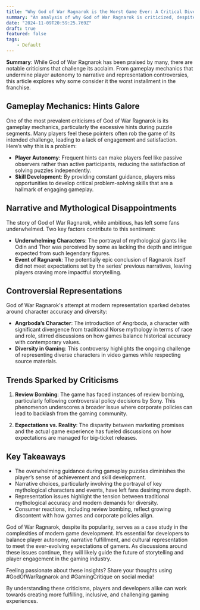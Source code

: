 ```yaml
---
title: "Why God of War Ragnarok is the Worst Game Ever: A Critical Dive"
summary: "An analysis of why God of War Ragnarok is criticized, despite its acclaim, focusing on gameplay mechanics, narrative issues, and representation controversies."
date: "2024-11-09T20:59:25.769Z"
draft: true
featured: false
tags:
    - Default
---
```


**Summary**: While God of War Ragnarok has been praised by many, there are notable criticisms that challenge its acclaim. From gameplay mechanics that undermine player autonomy to narrative and representation controversies, this article explores why some consider it the worst installment in the franchise.

## Gameplay Mechanics: Hints Galore

One of the most prevalent criticisms of God of War Ragnarok is its gameplay mechanics, particularly the excessive hints during puzzle segments. Many players feel these pointers often rob the game of its intended challenge, leading to a lack of engagement and satisfaction. Here’s why this is a problem:

- **Player Autonomy**: Frequent hints can make players feel like passive observers rather than active participants, reducing the satisfaction of solving puzzles independently.
- **Skill Development**: By providing constant guidance, players miss opportunities to develop critical problem-solving skills that are a hallmark of engaging gameplay.

## Narrative and Mythological Disappointments

The story of God of War Ragnarok, while ambitious, has left some fans underwhelmed. Two key factors contribute to this sentiment:

- **Underwhelming Characters**: The portrayal of mythological giants like Odin and Thor was perceived by some as lacking the depth and intrigue expected from such legendary figures.
- **Event of Ragnarok**: The potentially epic conclusion of Ragnarok itself did not meet expectations set by the series’ previous narratives, leaving players craving more impactful storytelling.

## Controversial Representations

God of War Ragnarok's attempt at modern representation sparked debates around character accuracy and diversity:

- **Angrboda’s Character**: The introduction of Angrboda, a character with significant divergence from traditional Norse mythology in terms of race and role, stirred discussions on how games balance historical accuracy with contemporary values.
- **Diversity in Gaming**: This controversy highlights the ongoing challenge of representing diverse characters in video games while respecting source materials.

## Trends Sparked by Criticisms

1. **Review Bombing**: The game has faced instances of review bombing, particularly following controversial policy decisions by Sony. This phenomenon underscores a broader issue where corporate policies can lead to backlash from the gaming community.
   
2. **Expectations vs. Reality**: The disparity between marketing promises and the actual game experience has fueled discussions on how expectations are managed for big-ticket releases.

## Key Takeaways

- The overwhelming guidance during gameplay puzzles diminishes the player’s sense of achievement and skill development.
- Narrative choices, particularly involving the portrayal of key mythological characters and events, have left fans desiring more depth.
- Representation issues highlight the tension between traditional mythological accuracy and modern demands for diversity.
- Consumer reactions, including review bombing, reflect growing discontent with how games and corporate policies align.

God of War Ragnarok, despite its popularity, serves as a case study in the complexities of modern game development. It’s essential for developers to balance player autonomy, narrative fulfillment, and cultural representation to meet the ever-evolving expectations of gamers. As discussions around these issues continue, they will likely guide the future of storytelling and player engagement in the gaming industry.

Feeling passionate about these insights? Share your thoughts using #GodOfWarRagnarok and #GamingCritique on social media!

By understanding these criticisms, players and developers alike can work towards creating more fulfilling, inclusive, and challenging gaming experiences.
